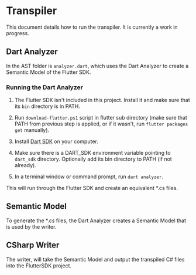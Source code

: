 # Transpiler

This document details how to run the transpiler. It is currently a work in progress.

## Dart Analyzer

In the AST folder is `analyzer.dart`, which uses the Dart Analyzer to create a Semantic Model of the Flutter SDK.

### Running the Dart Analyzer

1. The Flutter SDK isn't included in this project. Install it and make sure that its `bin` directory is in PATH.
2.  Run `download-flutter.ps1` script in flutter sub directory (make sure that PATH from previous step is applied, or if it wasn't, run `flutter packages get` manually).

3. Install [Dart SDK](https://www.dartlang.org/tools/sdk#install) on your computer.

4. Make sure there is a DART_SDK environment  variable pointing to `dart_sdk` directory. Optionally add its bin directory to PATH (if not already).

5. In a terminal window or command prompt, run `dart analyzer`.

This will run through the Flutter SDK and create an equivalent *.cs files.

## Semantic Model

To generate the *.cs files, the Dart Analyzer creates a Semantic Model that is used by the writer.

## CSharp Writer

The writer, will take the Semantic Model and output the transpiled C# files into the FlutterSDK project.